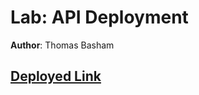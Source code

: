 # Lab: API Deployment

**Author**: Thomas Basham

## [Deployed Link](https://cookie-stand-api-tb.herokuapp.com/api/v1/cookiestands/)
